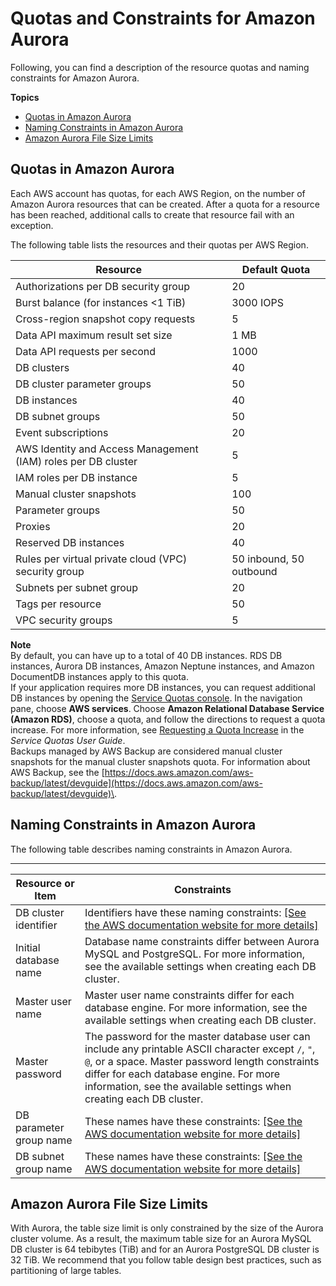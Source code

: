 # Quotas and Constraints for Amazon Aurora<a name="CHAP_Limits"></a>

Following, you can find a description of the resource quotas and naming constraints for Amazon Aurora\.

**Topics**
+ [Quotas in Amazon Aurora](#RDS_Limits.Limits)
+ [Naming Constraints in Amazon Aurora](#RDS_Limits.Constraints)
+ [Amazon Aurora File Size Limits](#RDS_Limits.FileSize.Aurora)

## Quotas in Amazon Aurora<a name="RDS_Limits.Limits"></a>

Each AWS account has quotas, for each AWS Region, on the number of Amazon Aurora resources that can be created\. After a quota for a resource has been reached, additional calls to create that resource fail with an exception\.

The following table lists the resources and their quotas per AWS Region\.


| Resource | Default Quota | 
| --- | --- | 
| Authorizations per DB security group | 20 | 
| Burst balance \(for instances <1 TiB\) | 3000 IOPS | 
| Cross\-region snapshot copy requests | 5 | 
| Data API maximum result set size | 1 MB | 
| Data API requests per second | 1000 | 
| DB clusters | 40 | 
| DB cluster parameter groups | 50 | 
| DB instances | 40 | 
| DB subnet groups | 50 | 
| Event subscriptions | 20 | 
| AWS Identity and Access Management \(IAM\) roles per DB cluster | 5 | 
| IAM roles per DB instance | 5 | 
| Manual cluster snapshots | 100 | 
| Parameter groups | 50 | 
| Proxies | 20 | 
| Reserved DB instances | 40 | 
| Rules per virtual private cloud \(VPC\) security group | 50 inbound, 50 outbound | 
| Subnets per subnet group | 20 | 
| Tags per resource | 50 | 
| VPC security groups | 5 | 

**Note**  
By default, you can have up to a total of 40 DB instances\. RDS DB instances, Aurora DB instances, Amazon Neptune instances, and Amazon DocumentDB instances apply to this quota\.  
If your application requires more DB instances, you can request additional DB instances by opening the [Service Quotas console](https://console.aws.amazon.com/servicequotas/home?region=us-east-1#!/dashboard)\. In the navigation pane, choose **AWS services**\. Choose **Amazon Relational Database Service \(Amazon RDS\)**, choose a quota, and follow the directions to request a quota increase\. For more information, see [Requesting a Quota Increase](https://docs.aws.amazon.com/servicequotas/latest/userguide/request-increase.html) in the *Service Quotas User Guide*\.  
Backups managed by AWS Backup are considered manual cluster snapshots for the manual cluster snapshots quota\. For information about AWS Backup, see the [https://docs.aws.amazon.com/aws-backup/latest/devguide](https://docs.aws.amazon.com/aws-backup/latest/devguide)\.

## Naming Constraints in Amazon Aurora<a name="RDS_Limits.Constraints"></a>

The following table describes naming constraints in Amazon Aurora\. 


****  

| Resource or Item | Constraints | 
| --- | --- | 
| DB cluster identifier |  Identifiers have these naming constraints: [\[See the AWS documentation website for more details\]](http://docs.aws.amazon.com/AmazonRDS/latest/AuroraUserGuide/CHAP_Limits.html)  | 
|  Initial database name  |  Database name constraints differ between Aurora MySQL and PostgreSQL\. For more information, see the available settings when creating each DB cluster\.  | 
|  Master user name  |  Master user name constraints differ for each database engine\. For more information, see the available settings when creating each DB cluster\.  | 
|  Master password  |  The password for the master database user can include any printable ASCII character except `/`, `"`, `@`, or a space\. Master password length constraints differ for each database engine\. For more information, see the available settings when creating each DB cluster\.  | 
| DB parameter group name |  These names have these constraints: [\[See the AWS documentation website for more details\]](http://docs.aws.amazon.com/AmazonRDS/latest/AuroraUserGuide/CHAP_Limits.html)  | 
|  DB subnet group name  |  These names have these constraints: [\[See the AWS documentation website for more details\]](http://docs.aws.amazon.com/AmazonRDS/latest/AuroraUserGuide/CHAP_Limits.html)  | 

## Amazon Aurora File Size Limits<a name="RDS_Limits.FileSize.Aurora"></a>

With Aurora, the table size limit is only constrained by the size of the Aurora cluster volume\. As a result, the maximum table size for an Aurora MySQL DB cluster is 64 tebibytes \(TiB\) and for an Aurora PostgreSQL DB cluster is 32 TiB\. We recommend that you follow table design best practices, such as partitioning of large tables\.